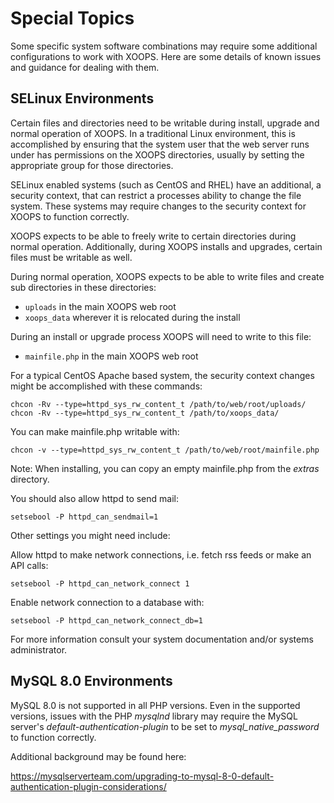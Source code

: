 # Special Topics

Some specific system software combinations may require some additional configurations to work
 with XOOPS. Here are some details of known issues and guidance for dealing with them.

## SELinux Environments

Certain files and directories need to be writable during install, upgrade and normal operation
of XOOPS. In a traditional Linux environment, this is accomplished by ensuring that the
system user that the web server runs under has permissions on the XOOPS directories, usually by 
setting the appropriate group for those directories.

SELinux enabled systems (such as CentOS and RHEL) have an additional, a security context, that
can restrict a processes ability to change the file system. These systems may require 
changes to the security context for XOOPS to function correctly.

XOOPS expects to be able to freely write to certain directories during normal operation. 
Additionally, during XOOPS installs and upgrades, certain files must be writable as well.
 
During normal operation, XOOPS expects to be able to write files and create sub directories 
in these directories:

- `uploads` in the main XOOPS web root
- `xoops_data` wherever it is relocated during the install

During an install or upgrade process XOOPS will need to write to this file:

- `mainfile.php` in the main XOOPS web root

For a typical CentOS Apache based system, the security context changes might be 
accomplished with these commands:

```
chcon -Rv --type=httpd_sys_rw_content_t /path/to/web/root/uploads/
chcon -Rv --type=httpd_sys_rw_content_t /path/to/xoops_data/
```

You can make mainfile.php writable with:

```
chcon -v --type=httpd_sys_rw_content_t /path/to/web/root/mainfile.php
```

Note: When installing, you can copy an empty mainfile.php from the *extras* directory.

You should also allow httpd to send mail:

```
setsebool -P httpd_can_sendmail=1
```

Other settings you might need include:

Allow httpd to make network connections, i.e. fetch rss feeds or make an API calls:

```
setsebool -P httpd_can_network_connect 1
```

Enable network connection to a database with:

```
setsebool -P httpd_can_network_connect_db=1
```

For more information consult your system documentation and/or systems administrator.

## MySQL 8.0 Environments

MySQL 8.0 is not supported in all PHP versions. Even in the supported versions, issues with the 
 PHP *mysqlnd* library may require the MySQL server's *default-authentication-plugin* 
 to be set to *mysql_native_password* to function correctly.
 
Additional background may be found here: 

https://mysqlserverteam.com/upgrading-to-mysql-8-0-default-authentication-plugin-considerations/
